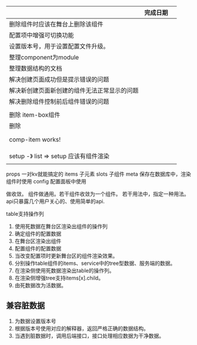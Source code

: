 ||完成日期||
|-|-|-|
|删除组件时应该在舞台上删除该组件|||
|配置项中增强可切换功能|||
|设置版本号，用于设置配置文件升级。|||
|整理component为module|||
|整理数据结构的文档|||
|解决创建页面成功但是提示错误的问题|||
|解决新创建页面新创建的组件无法正常显示的问题|||
|解决删除组件控制前后组件错误的问题|||
||||
|删除 item-box组件 |||
|删除<p>comp-item works!</p>|||
|setup -》 list => setup 应该有组件渲染|||
||||

props 一对kv就能搞定的
items 子元素
slots 子组件
meta  保存在数据库中，渲染组件时使用
config 配置面板中使用


做收敛。
组件做通用。若干组件收敛为一个组件。
若干用法中，指定一种用法。
api只暴露几个用户关心的、使用简单的api.


table支持操作列
1. 使用死数据在舞台区渲染出组件的操作列
2. 确定组件的配置数据
3. 在舞台区渲染出组件
4. 配置组件的配置数据
5. 当改变配置项时更新舞台区的组件渲染效果。
6. 分别操作table组件的items、service中的tree型数据、服务端的数据。
7. 在渲染侧使用死数据渲染出table的操作列。
8. 在渲染侧增强tree支持items[x].child<ulid>。
9. 由死数据改为活数据。

## 兼容脏数据
1. 为数据设置版本号
2. 根据版本号使用对应的解释器，返回严格正确的数据结构。
3. 当遇到脏数据时，调用后端接口，接口处理相应数据为干净数据。